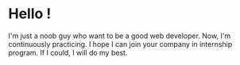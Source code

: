 # Hello !
I'm just a noob guy who want to be a good web developer. 
Now, I'm continuously practicing. 
I hope I can join your company in internship program.
If I could, I will do my best.
